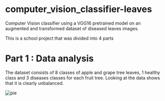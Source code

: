 # computer_vision_classifier-leaves
Computer Vision classifier using a VGG16 pretrained model on an augmented and transformed dataset of diseased leaves images.

This is a school project that was divided into 4 parts

# Part 1 : Data analysis

The dataset consists of 8 classes of apple and grape tree leaves, 1 healthy class and 3 diseases classes for each fruit tree.
Looking at the data shows that it is clearly unbalanced.

![pie](https://github.com/E33aS42/computer_vision_classifier-leaves/assets/66993020/f68b6882-b524-4bb2-bb11-7411d84afe6e)
